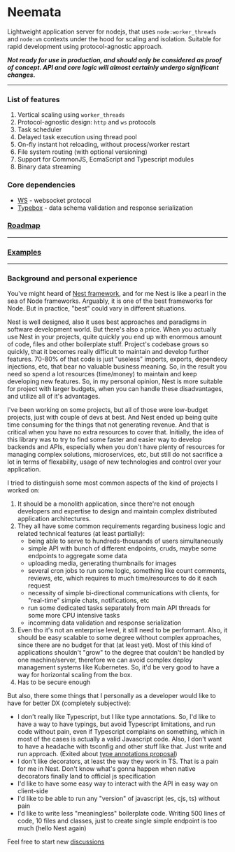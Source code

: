 # Neemata

Lightweight application server for nodejs, that uses `node:worker_threads` and `node:vm` contexts under the hood for scaling and isolation. Suitable for rapid development using protocol-agnostic approach.

***Not ready for use in production, and should only be considered as proof of concept. API and core logic will almost certainly undergo significant changes.***

---

### List of features

1. Vertical scaling using `worker_threads`
2. Protocol-agnostic design: `http` and `ws` protocols 
3. Task scheduler
4. Delayed task execution using thread pool
5. On-fly instant hot reloading, without process/worker restart
6. File system routing (with optional versioning)
7. Support for CommonJS, EcmaScript and Typescript modules
8. Binary data streaming

### Core dependencies

- [WS](https://github.com/websockets/ws) - websocket protocol
- [Typebox](https://github.com/sinclairzx81/typebox) - data schema validation and response serialization

### [Roadmap](https://github.com/denis-ilchishin/neemata/issues?q=label%3Aroadmap)

---

### [Examples](https://github.com/denis-ilchishin/neemata-starter)

---

### Background and personal experience
You've might heard of [Nest framework](https://github.com/nestjs/nest), and for me Nest is like a pearl in the sea of Node frameworks. Arguably, it is one of the best frameworks for Node. But in practice, "best" could vary in different situations. 

Nest is well designed, also it uses best approaches and paradigms in software development world. But there's also a price. When you actually use Nest in your projects, quite quickly you end up with enormous amount of code, files and other boilerplate stuff. Project's codebase grows so quickly, that it becomes really difficult to maintain and develop further features. 70-80% of that code is just "useless" imports, exports, dependecy injections, etc, that bear no valuable business meaning. So, in the result you need so spend a lot resources (time/money) to maintain and keep developing new features. So, in my personal opinion, Nest is more suitable for project with larger budgets, when you can handle these disadvantages, and utilize all of it's advantages.

I've been working on some projects, but all of those were low-budget projects, just with couple of devs at best. And Nest ended up being quite time consuming for the things that not generating revenue. And that is critical when you have no extra resources to cover that. Initially, the idea of this library was to try to find some faster and easier way to develop backends and APIs, especially when you don't have plenty of resources for managing complex solutions, microservices, etc, but still do not sacrifice a lot in terms of flexability, usage of new technologies and control over your application. 

I tried to distinguish some most common aspects of the kind of projects I worked on:

1. It should be a monolith application, since there're not enough developers and expertise to design and maintain complex distributed application architectures.
2. They all have some common requirements regarding business logic and related technical features (at least partially): 
    - being able to serve to hundreds-thousands of users simultaneously
    - simple API with bunch of different endpoints, cruds, maybe some endpoints to aggregate some data
    - uploading media, generating thumbnails for images
    - several cron jobs to run some logic, something like count comments, reviews, etc, which requires to much time/resources to do it each request
    - necessity of simple bi-directional communications with clients, for "real-time" simple chats, notifications, etc
    - run some dedicated tasks separately from main API threads for some more CPU intensive tasks
    - incomming data validation and response serialization
3. Even tho it's not an enterprise level, it still need to be performant. Also, it should be easy scalable to some degree without complex approaches, since there are no budget for that (at least yet). Most of this kind of applications shouldn't "grow" to the degree that couldn't be handled by one machine/server, therefore we can avoid complex deploy management systems like Kubernetes. So, it'd be very good to have a way for horizontal scaling from the box.
4. Has to be secure enough

But also, there some things that I personally as a developer would like to have for better DX (completely subjective):

- I don't really like Typescript, but I like type annotations. So, I'd like to have a way to have typings, but avoid Typescript limitations, and run code without pain, even if Typescript complains on something, which in most of the cases is actually a valid Javascript code. Also, I don't want to have a headache with tsconfig and other stuff like that. Just write and run approach. (Exited about [type annotations proposal](https://github.com/tc39/proposal-type-annotations))
- I don't like decorators, at least the way they work in TS. That is a pain for me in Nest. Don't know what's gonna happen when native decorators finally land to official js specification
- I'd like to have some easy way to interact with the API in easy way on client-side
- I'd like to be able to run any "version" of javascript (es, cjs, ts) without pain
- I'd like to write less "meaningless" boilerplate code. Writing 500 lines of code, 10 files and classes, just to create single simple endpoint is too much (hello Nest again)

Feel free to start new [discussions](https://github.com/denis-ilchishin/neemata/discussions) 
